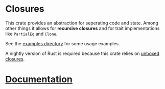 # Closures

This crate provides an abstraction for seperating code and state.
Among other things it allows for **recursive closures** and
for trait implementations like `PartialEq` and `Clone`.

See the [examples directory](https://github.com/panicbit/rust-closures/tree/master/examples) for some usage examples.

A nightly version of Rust is required because this crate relies on
[unboxed closures](https://github.com/rust-lang/rust/issues/18101).

# [Documentation](https://docs.rs/closures)
